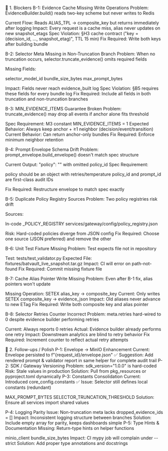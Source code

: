 🚨 1. Blockers
B-1: Evidence Cache Missing Write Operations
Problem: EvidenceBuilder.build() reads two-key scheme but never writes to Redis

Current Flow: Reads ALIAS_TPL → composite_key but returns immediately after logging
Impact: Every request is a cache miss, alias never updates on new snapshot_etags
Spec Violation: §H3 cache contract ("key = (decision_id, …, snapshot_etag)", TTL 15 min)
Fix Required: Write both keys after building bundle

B-2: Selector Meta Missing in Non-Truncation Branch
Problem: When no truncation occurs, selector.truncate_evidence() omits required fields

Missing Fields:

selector_model_id
bundle_size_bytes
max_prompt_bytes


Impact: Fields never reach evidence_built log
Spec Violation: §B5 requires these fields for every bundle log
Fix Required: Include all fields in both truncation and non-truncation branches

B-3: MIN_EVIDENCE_ITEMS Guarantee Broken
Problem: truncate_evidence() may drop all events if anchor alone fits threshold

Spec Requirement: M3 constant MIN_EVIDENCE_ITEMS = 1
Expected Behavior: Always keep anchor + ≥1 neighbor (decision/event/transition)
Current Behavior: Can return anchor-only bundles
Fix Required: Enforce minimum neighbor retention

B-4: Prompt Envelope Schema Drift
Problem: prompt_envelope.build_envelope() doesn't match spec structure

Current Output: "policy": "<string>" with omitted policy_id
Spec Requirement:

policy should be an object with retries/temperature
policy_id and prompt_id are first-class audit IDs


Fix Required: Restructure envelope to match spec exactly

B-5: Duplicate Policy Registry Sources
Problem: Two policy registries risk drift

Sources:

In-code _POLICY_REGISTRY
services/gateway/config/policy_registry.json


Risk: Hard-coded policies diverge from JSON config
Fix Required: Choose one source (JSON preferred) and remove the other

B-6: Unit Test Fixture Missing
Problem: Test expects file not in repository

Test: tests/test_validator.py
Expected File: fixtures/batvault_live_snapshot.tar.gz
Impact: CI will error on path-not-found
Fix Required: Commit missing fixture file

B-7: Cache Alias Pointer Write Missing
Problem: Even after B-1 fix, alias pointers won't update

Missing Operation: SETEX alias_key → composite_key
Current: Only writes SETEX composite_key → evidence_json
Impact: Old aliases never advance to new ETag
Fix Required: Write both composite key and alias pointer

B-8: Selector Retries Counter Incorrect
Problem: meta.retries hard-wired to 0 despite evidence builder performing retries

Current: Always reports 0 retries
Actual: Evidence builder already performs one retry
Impact: Downstream analytics are blind to retry behavior
Fix Required: Increment counter to reflect actual retry attempts


🔧 2. Follow-ups / Polish
P-1: Envelope → MinIO Enhancement
Current: Envelope persisted to f"{request_id}/envelope.json" ✅
Suggestion: Add rendered prompt & validator report in same helper for complete audit trail
P-2: SDK / Gateway Versioning
Problem: sdk_version="1.0.0" is hard-coded
Risk: Stale values in production
Solution: Pull from pkg_resources or pyproject.toml dynamically
P-3: Constants Consolidation
Current: Introduced core_config.constants ✅
Issue: Selector still defines local constants (redundant)

MAX_PROMPT_BYTES
SELECTOR_TRUNCATION_THRESHOLD
Solution: Ensure all services import shared values

P-4: Logging Parity
Issue: Non-truncation meta lacks dropped_evidence_ids = []
Impact: Inconsistent logging structure between branches
Solution: Include empty array for parity, keeps dashboards simple
P-5: Type Hints & Documentation
Missing: Return-type hints on helper functions

minio_client
bundle_size_bytes
Impact: CI mypy job will complain under --strict
Solution: Add proper type annotations and docstrings